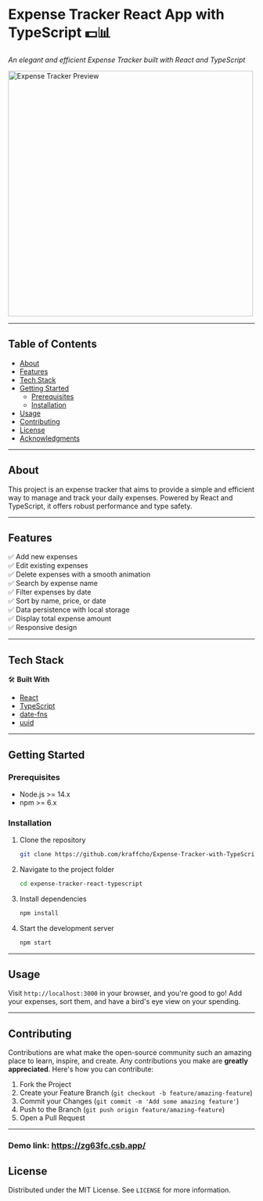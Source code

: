# Expense Tracker React App with TypeScript 💵📊

_An elegant and efficient Expense Tracker built with React and TypeScript_

<a href="https://zg63fc.csb.app/" target="_blank"><img src="https://i.ibb.co/d0PMnWh/expense-tracker.png" alt="Expense Tracker Preview" width="500" height="500"></a>

---

## Table of Contents

- [About](#about)
- [Features](#features)
- [Tech Stack](#tech-stack)
- [Getting Started](#getting-started)
  - [Prerequisites](#prerequisites)
  - [Installation](#installation)
- [Usage](#usage)
- [Contributing](#contributing)
- [License](#license)
- [Acknowledgments](#acknowledgments)

---

## About

This project is an expense tracker that aims to provide a simple and efficient way to manage and track your daily expenses. Powered by React and TypeScript, it offers robust performance and type safety.

---

## Features

✅ Add new expenses  
✅ Edit existing expenses  
✅ Delete expenses with a smooth animation  
✅ Search by expense name  
✅ Filter expenses by date  
✅ Sort by name, price, or date  
✅ Data persistence with local storage  
✅ Display total expense amount  
✅ Responsive design  

---

## Tech Stack

🛠️ **Built With**

- [React](https://reactjs.org/)
- [TypeScript](https://www.typescriptlang.org/)
- [date-fns](https://date-fns.org/)
- [uuid](https://github.com/uuidjs/uuid)

---

## Getting Started

### Prerequisites

- Node.js >= 14.x
- npm >= 6.x

### Installation

1. Clone the repository

   ```sh
   git clone https://github.com/kraffcho/Expense-Tracker-with-TypeScript-and-React.git
   ```

2. Navigate to the project folder

   ```sh
   cd expense-tracker-react-typescript
   ```

3. Install dependencies

   ```sh
   npm install
   ```

4. Start the development server

   ```sh
   npm start
   ```

---

## Usage

Visit `http://localhost:3000` in your browser, and you're good to go! Add your expenses, sort them, and have a bird's eye view on your spending.

---

## Contributing

Contributions are what make the open-source community such an amazing place to learn, inspire, and create. Any contributions you make are **greatly appreciated**. Here's how you can contribute:

1. Fork the Project
2. Create your Feature Branch (`git checkout -b feature/amazing-feature`)
3. Commit your Changes (`git commit -m 'Add some amazing feature'`)
4. Push to the Branch (`git push origin feature/amazing-feature`)
5. Open a Pull Request

---

### Demo link: https://zg63fc.csb.app/

## License

Distributed under the MIT License. See `LICENSE` for more information.
